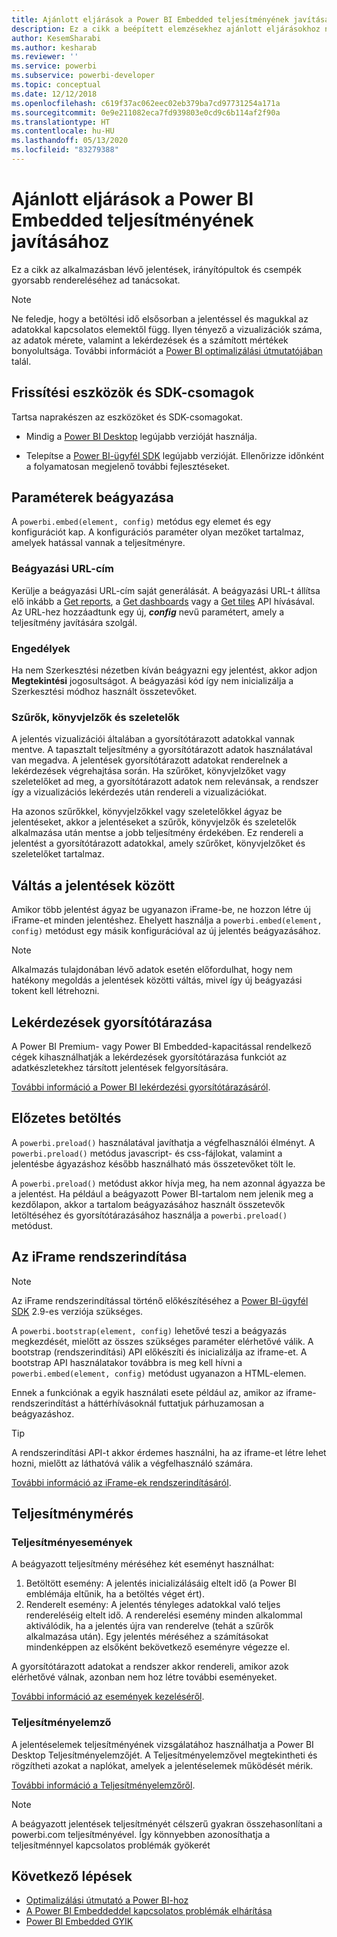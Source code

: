 ```yaml
---
title: Ajánlott eljárások a Power BI Embedded teljesítményének javításához
description: Ez a cikk a beépített elemzésekhez ajánlott eljárásokhoz nyújt útmutatást
author: KesemSharabi
ms.author: kesharab
ms.reviewer: ''
ms.service: powerbi
ms.subservice: powerbi-developer
ms.topic: conceptual
ms.date: 12/12/2018
ms.openlocfilehash: c619f37ac062eec02eb379ba7cd97731254a171a
ms.sourcegitcommit: 0e9e211082eca7fd939803e0cd9c6b114af2f90a
ms.translationtype: HT
ms.contentlocale: hu-HU
ms.lasthandoff: 05/13/2020
ms.locfileid: "83279388"
---
```

# <a name="power-bi-embedded-performance-best-practices"></a>Ajánlott eljárások a Power BI Embedded teljesítményének javításához

Ez a cikk az alkalmazásban lévő jelentések, irányítópultok és csempék gyorsabb rendereléséhez ad tanácsokat.

> [!Note]
> Ne feledje, hogy a betöltési idő elsősorban a jelentéssel és magukkal az adatokkal kapcsolatos elemektől függ. Ilyen tényező a vizualizációk száma, az adatok mérete, valamint a lekérdezések és a számított mértékek bonyolultsága. További információt a [Power BI optimalizálási útmutatójában](../../guidance/power-bi-optimization.md) talál.

## <a name="update-tools-and-sdk-packages"></a>Frissítési eszközök és SDK-csomagok

Tartsa naprakészen az eszközöket és SDK-csomagokat.

* Mindig a [Power BI Desktop](https://powerbi.microsoft.com/desktop/) legújabb verzióját használja.

* Telepítse a [Power BI-ügyfél SDK](https://github.com/Microsoft/PowerBI-JavaScript) legújabb verzióját. Ellenőrizze időnként a folyamatosan megjelenő további fejlesztéseket.

## <a name="embed-parameters"></a>Paraméterek beágyazása

A `powerbi.embed(element, config)` metódus egy elemet és egy konfigurációt kap. A konfigurációs paraméter olyan mezőket tartalmaz, amelyek hatással vannak a teljesítményre.

### <a name="embed-url"></a>Beágyazási URL-cím

Kerülje a beágyazási URL-cím saját generálását. A beágyazási URL-t állítsa elő inkább a [Get reports](/rest/api/power-bi/reports/getreportsingroup), a [Get dashboards](/rest/api/power-bi/dashboards/getdashboardsingroup) vagy a [Get tiles](/rest/api/power-bi/dashboards/gettilesingroup) API hívásával. Az URL-hez hozzáadtunk egy új, **_config_** nevű paramétert, amely a teljesítmény javítására szolgál.

### <a name="permissions"></a>Engedélyek

Ha nem Szerkesztési nézetben kíván beágyazni egy jelentést, akkor adjon **Megtekintési** jogosultságot. A beágyazási kód így nem inicializálja a Szerkesztési módhoz használt összetevőket.

### <a name="filters-bookmarks-and-slicers"></a>Szűrők, könyvjelzők és szeletelők

A jelentés vizualizációi általában a gyorsítótárazott adatokkal vannak mentve. A tapasztalt teljesítmény a gyorsítótárazott adatok használatával van megadva. A jelentések gyorsítótárazott adatokat renderelnek a lekérdezések végrehajtása során. Ha szűrőket, könyvjelzőket vagy szeletelőket ad meg, a gyorsítótárazott adatok nem relevánsak, a rendszer így a vizualizációs lekérdezés után rendereli a vizualizációkat.

Ha azonos szűrőkkel, könyvjelzőkkel vagy szeletelőkkel ágyaz be jelentéseket, akkor a jelentéseket a szűrők, könyvjelzők és szeletelők alkalmazása után mentse a jobb teljesítmény érdekében. Ez rendereli a jelentést a gyorsítótárazott adatokkal, amely szűrőket, könyvjelzőket és szeletelőket tartalmaz.

## <a name="switching-between-reports"></a>Váltás a jelentések között

Amikor több jelentést ágyaz be ugyanazon iFrame-be, ne hozzon létre új iFrame-et minden jelentéshez. Ehelyett használja a `powerbi.embed(element, config)` metódust egy másik konfigurációval az új jelentés beágyazásához.

> [!NOTE]
> Alkalmazás tulajdonában lévő adatok esetén előfordulhat, hogy nem hatékony megoldás a jelentések közötti váltás, mivel így új beágyazási tokent kell létrehozni.

## <a name="query-caching"></a>Lekérdezések gyorsítótárazása

A Power BI Premium- vagy Power BI Embedded-kapacitással rendelkező cégek kihasználhatják a lekérdezések gyorsítótárazása funkciót az adatkészletekhez társított jelentések felgyorsítására.

[További információ a Power BI lekérdezési gyorsítótárazásáról](../../connect-data/power-bi-query-caching.md).

## <a name="preload"></a>Előzetes betöltés

A `powerbi.preload()` használatával javíthatja a végfelhasználói élményt. A `powerbi.preload()` metódus javascript- és css-fájlokat, valamint a jelentésbe ágyazáshoz később használható más összetevőket tölt le.

A `powerbi.preload()` metódust akkor hívja meg, ha nem azonnal ágyazza be a jelentést. Ha például a beágyazott Power BI-tartalom nem jelenik meg a kezdőlapon, akkor a tartalom beágyazásához használt összetevők letöltéséhez és gyorsítótárazásához használja a `powerbi.preload()` metódust.

## <a name="bootstrapping-the-iframe"></a>Az iFrame rendszerindítása

> [!NOTE]
> Az iFrame rendszerindítással történő előkészítéséhez a [Power BI-ügyfél SDK](https://github.com/Microsoft/PowerBI-JavaScript) 2.9-es verziója szükséges.

A `powerbi.bootstrap(element, config)` lehetővé teszi a beágyazás megkezdését, mielőtt az összes szükséges paraméter elérhetővé válik. A bootstrap (rendszerindítási) API előkészíti és inicializálja az iframe-et.
A bootstrap API használatakor továbbra is meg kell hívni a `powerbi.embed(element, config)` metódust ugyanazon a HTML-elemen.

Ennek a funkciónak a egyik használati esete például az, amikor az iframe-rendszerindítást a háttérhívásoknál futtatjuk párhuzamosan a beágyazáshoz.
> [!TIP]
> A rendszerindítási API-t akkor érdemes használni, ha az iframe-et létre lehet hozni, mielőtt az láthatóvá válik a végfelhasználó számára.

[További információ az iFrame-ek rendszerindításáról](https://github.com/Microsoft/PowerBI-JavaScript/wiki/Bootstrap-For-Better-Performance).

## <a name="measure-performance"></a>Teljesítménymérés

### <a name="performance-events"></a>Teljesítményesemények

A beágyazott teljesítmény méréséhez két eseményt használhat:

1. Betöltött esemény: A jelentés inicializálásáig eltelt idő (a Power BI emblémája eltűnik, ha a betöltés véget ért).
2. Renderelt esemény: A jelentés tényleges adatokkal való teljes rendereléséig eltelt idő. A renderelési esemény minden alkalommal aktiválódik, ha a jelentés újra van renderelve (tehát a szűrők alkalmazása után). Egy jelentés méréséhez a számításokat mindenképpen az elsőként bekövetkező eseményre végezze el.

A gyorsítótárazott adatokat a rendszer akkor rendereli, amikor azok elérhetővé válnak, azonban nem hoz létre további eseményeket.

[További információ az események kezeléséről](https://github.com/Microsoft/PowerBI-JavaScript/wiki/Handling-Events).

### <a name="performance-analyzer"></a>Teljesítményelemző

A jelentéselemek teljesítményének vizsgálatához használhatja a Power BI Desktop Teljesítményelemzőjét.
A Teljesítményelemzővel megtekintheti és rögzítheti azokat a naplókat, amelyek a jelentéselemek működését mérik.

[További információ a Teljesítményelemzőről](../../create-reports/desktop-performance-analyzer.md).

> [!NOTE]
> A beágyazott jelentések teljesítményét célszerű gyakran összehasonlítani a powerbi.com teljesítményével. Így könnyebben azonosíthatja a teljesítménnyel kapcsolatos problémák gyökerét

## <a name="next-steps"></a>Következő lépések

* [Optimalizálási útmutató a Power BI-hoz](../../guidance/power-bi-optimization.md)
* [A Power BI Embeddeddel kapcsolatos problémák elhárítása](embedded-troubleshoot.md)
* [Power BI Embedded GYIK](embedded-faq.md)
